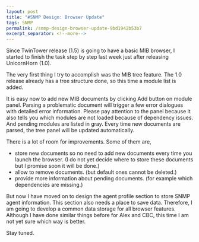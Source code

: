 ```yaml
---
layout: post
title: "#SNMP Design: Browser Update"
tags: SNMP
permalink: /snmp-design-browser-update-9bd1942b53b7
excerpt_separator: <!--more-->
---
```

Since TwinTower release (1.5) is going to have a basic MIB browser, I started to finish the task step by step last week just after releasing UnicornHorn (1.0).
<!--more-->

The very first thing I try to accomplish was the MIB tree feature. The 1.0 release already has a tree structure done, so this time a module list is added.

It is easy now to add new MIB documents by clicking Add button on module panel. Parsing a problematic document will trigger a few error dialogues with detailed error information. Please pay attention to the panel because it also tells you which modules are not loaded because of dependency issues. And pending modules are listed in gray. Every time new documents are parsed, the tree panel will be updated automatically.

There is a lot of room for improvements. Some of them are,

* store new documents so no need to add new documents every time you launch the browser. (I do not yet decide where to store these documents but I promise soon it will be done.)
* allow to remove documents. (but default ones cannot be deleted.)
* provide more information about pending documents. (for example which dependencies are missing.)

But now I have moved on to design the agent profile section to store SNMP agent information. This section also needs a place to save data. Therefore, I am going to develop a common data storage for all browser features. Although I have done similar things before for Alex and CBC, this time I am not yet sure which way is better.

Stay tuned.
